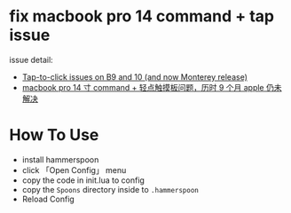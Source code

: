 # fix macbook pro 14 command + tap issue

issue detail:

- [Tap-to-click issues on B9 and 10 (and now Monterey release)](https://forums.macrumors.com/threads/tap-to-click-issues-on-b9-and-10-and-now-monterey-release.2317279/)
- [macbook pro 14 寸 command + 轻点触摸板问题，历时 9 个月 apple 仍未解决](https://www.v2ex.com/t/862643)

# How To Use

- install hammerspoon
- click 「Open Config」 menu
- copy the code in init.lua to config
- copy the `Spoons` directory inside to `.hammerspoon`
- Reload Config
